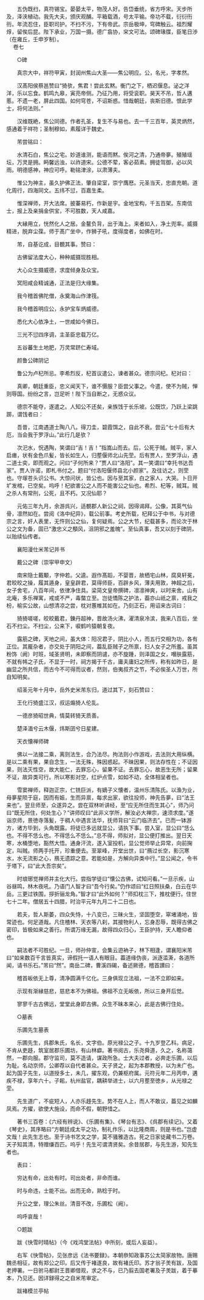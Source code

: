 <!-- { "loadSidebar": true } -->
　　五伪既扫，真符锡宝。晏晏太平，物茂人好。告岱垂统，省方呼宋。天步所及，泽浃植动。我先大夫，颁庆观酺。平箱载酒，号太平输。帝功不载，衍衍衎衎。年流忍住，臣职司护。不扫不污，下有帝武。宗岳极坤，穹碑触云。祖烈耀焞，留俟后昆。陛下承业，万国一摄。德广翕协，穼文可法。颂碑瑑牒，臣笔日渉（在雍丘，壬申岁制）。  
　 
卷七

　　○碑

　　真宗大中，祥符甲寅，封润州焦山大圣——焦公明应。公，名光，字孝然。

　　汉髙阳侯蔡邕赞曰“猗欤，焦君！尝此玄黙。衡门之下，栖迟偃息。泌之洋洋，乐以忘食。鹤鸣九皋，寅亮帝侧。乃征乃用，将受衮职。昊天不吊，哲人遘慝。不遗一老，屏此四国。如何穹苍，不诏斯惑。惜哉朝廷，丧斯旧德。恨此学士，将何法则。”

　　汉维既絶，焦公同德。作者孔圣，复生不与易也。去一千三百年，英灵炳然，感通着于祥符；圣制穆如，素履详于魏史。

　　芾尝铭曰：

　　水清石白，焦公之宅。妙道谁测，能语而黙。俟河之清，乃通帝夣。殖殖瑶坛，万灵是拥。眄馨远浊，以祚道宋。公德不荤，客必茹素。拥徒驾御，必以风雨。明德感神，神应可呼。勒铭津涂，以肃薄夫。

　　惟公为神主，虽久护佛正法，肇自梁室，崇宁膺厯。元圣当天，忠直充朝。道化周行，四海同文。五纬不愆，百嘉生柔。

　　惟深禅师，开大法席。披蓁易朽，作新是宇。金地宝构，千五百架。东南信士，报上及亲捐金供宝，不可胜数，天人咸嘉。

　　大縁用立，恍然化人之居。金鳌负背，出于海上。来者如入，净土兜率。威摄精进，脱弃尘葆。师于髙广坐中，作狮子吼，度得度者，如佛在时。

　　芾，自基讫成，目覩其事。赞曰：

　　古佛留法度大心，种种威摄现胜相。

　　大心众生摄威德，求度倾身及众宝。

　　冥阳咸会精诚通，正法是归大缘集。

　　我今稽首佛陀僧，永奠海山作津筏。

　　我今稽首明应公，永护宝车炳威德。

　　悉化大心依净土，一世咸如今佛日。

　　三光不愆四序调，主圣臣忠载万亿。

　　五谷蕃生土地肥，万灵常跻仁寿域。

　　颜鲁公碑阴记

　　鲁公为卢杞所忌。李希烈反，杞首议遣公，谏者甚众。德宗问杞。杞对曰：

　　真卿，朝廷重臣，忠义闻天下，谁不慑服？臣尝父事之。今遣，使不为贼，惮则辱国。纷纷之言，岂足听！陛下当自断之，无惑众议。

　　德宗不能夺，遂遣之。人知公不还矣，亲族饯于长乐坡。公既饮，乃跃上梁跳踯，谓饯者曰：

　　吾昔，江南遇道士陶八八。得刀圭，碧霞饵之，自此不衰。尝云“七十后有大厄，当会我于罗浮山。”此行几是欤？

　　次汜水，怳遇陶，笑谓曰“吉！吉！”指嵩山而去。后，公死于贼。贼平，家人启瘗，状有金色爪髪，皆长如生人，归塟偃师北山先茔。后有贾人，至罗浮山，遇二道士奕，即而观之。问曰“子何所来？”贾人曰“洛阳”。其一笑谓曰“幸托书达吾家”。贾人许诺，即札书付之。题曰“付洛阳偃师县北小颜家”。及往访之，则茔也。守塜苍头识公书。大惊问状，皆公也。因与至其家，白之家人，大哭。卜日开圹发棺，已空矣。呜呼！杞欲害公之人而不能害公之仙也。希烈、杞等，贼耳。贼之杀人有常刑，公死，且不朽。又况仙耶？

　　元佑三年九月，余游呉兴，适覩郡人新公之祠，因得谒拜。公像，其英气仙骨，凛然如在。尝阅《洛中纪异》，载公前事。考史所载，杞拜公于中书，与对德宗之言，奸人表里，无忤则公之仙，复何疑焉。公之大节，纪载甚多，而论次于林公之文为备，固已“激忠义之頺风，沮阴邪之羞魄”。至仙真事，吾又以刻于碑阴，以贻续仙传者。

　　襄阳漫仕米芾记并书

　　戴公之碑（崇寜甲申文）

　　南宋隐士戴颙，字仲若。父逵。遐作髙蹈，不婴晋，故栖宅山林，腐臭轩冕，君皎皎之操，履其遁身，皇皇辟君，莫得师臣，百辟乡风，薄夫用敦，神超之后，女子舍宅，八百年间，依律净住具。梁简文皇帝撰碑，凛凛神爽，以时来舍。山有北庵，多乐禅寓，戒或不严，毒螫立至。岂徒憍陈之护法，葢亦山祇之禀，戒我之枌，榆实公故，山想清凉之尝，枕对蕙帷其如在。乃刻正石，用诏来古词曰：

　　猗猗嗟嗟，皎皎戴君，錬丹超神，晋故汤火沸，濯清泉冷滨，我来八百后，坐石不扫尘。不扫尘，公来下，唳鹤吟猿朝复夜。

　　露筋之碑，天地之间，虽大体：阳况君子，阴比小人，而五行交相为功，各有正位。其龎杂者，亦交处于阴阳之间，葢乱臣贼子之所禀，妇人女子之所羞。虽其粉饰（阙）时班，域圣贤明，未即察而阴谴，亦不旋踵，则泽国之女，噆肤露筋，不就有帏之子氏，不显于一时，祠方揭于千古，庸夫庸妇之所传，称有如昨日，是幽显之所共信，而古今不可得而议者，然则，伯夷叔齐之节，不必俟圣人万世，所自知明矣。

　　绍圣元年十月中，岳外史米芾东归，道过其下，刻石赞曰：

　　王化行猗盛江汉，叔运煽猗人伦乱。

　　一德彦猗昭世典，情莫转猗天质善。

　　楚泽湎兮云木偃，炜斯囝兮日星建。

　　天衣懐禅师碑

　　佛以一法接二乘，离则法生，合乃法尽。拘法则小作游戏，去法则大用纵横。是以二乘有果，果自念生，一法无殊，殊因惑起。不昧因果，则法存性在；不证因果，则法灭性空，故大能仁，去罪忘心，留果不证。去罪忘心，故恶生无所；留果不证，故异类可行。所以寒影对空，红炉点雪，如如不动，全体相呈者也。

　　雪窦禅师，释迦正宗，仁铣巨派，有嫡子义懐者，温州乐清陈氏。以渔为业，母夣星陨于庭，因而有娠，生而异禀，每求出家，欲往投师，神先告夣，曰“法王来也”。翌旦师至，众遂异之。尝在双林听讲经，至“应无所住而生其心”，师乃问曰“既无所住，何处生心？”讲师叹曰“此非义学所，解汝必大禅宗，速须求度。”遂诣京师，景徳寺落髪，于稠人中遇言法华，抚师背曰“云门临济去”。已而一钵游方，诸方毕到，头角既露。将徒已多远就显公，请执下事。尝入室，显公曰“恁么也。不得不恁么也。不得恁么不恁么。”总不得，师拟对，显公便打推出。翌日天寒，水桶堕地，豁然大悟。通身汗流，遂入室投机，显公觉师举止异常，向前掬定，叫贼。师两手托开，珍重便去。至翠峰，开堂出世，曰“鴈过长空，影沉寒水，水无流影之心，鴈无遗踪之意。若能如是，方解向异类中行。”显公闻之，令书于塔下，曰“此大吾宗矣”。

　　时琅琊觉禅师并主化大行。尝指学徒曰“懐公古佛，试知问看。”一旦示疾，山谷昼鸣，林木夜吼。乃语门人智才曰“吾今行矣。”仍作颂曰“红日照扶桑，白云在华岳。三更过铁围，拶折骊龙角。”智才曰“此外如何？”师扣枕三下，推枕便行。住世七十二年。僧居五十四腊，时治平元年九月二十二日也。

　　若夫，哲人斯萎，四众失恃，十八变已，三昧火生，坚固堕空，窣堵涌地，皆常迹也。何足道哉。凡住楂林、天衣等八刹，其接物利人，忘身忍辱，既得古佛之密印，皆极如来之善行。所谓万缘无漏，故得四众归心，王臣护持，天人瞻仰者也。

　　嗣法者不可胜纪。一旦，师孙仲宣，会集云逰衲子，林下相逢，谓襄阳米芾曰“如来数百千言皆真实，谛假托一语人有眼目。葢道缘伪丧，派逐滥澌，各道所闻，请书乐石。”芾曰“然”。南岳二碑，曹溪四碣，备述厥德，稽首讃曰：

　　稽首皈依无上尊，清净圆满千亿化。三身俱现立法祖，一法不立即如来。

　　示现有渐縁慈悲，慈悲本不为佛祖。佛祖不立无皈依，所以三身开后觉。

　　寥寥千古古佛远，堂堂此身即古佛。众生不昧本来心，此是古佛行住处。

　　○墓表

　　乐圃先生墓表

　　乐圃先生，呉郡朱氏，名长，文字伯。原光禄公之子。十九岁登乙科。病足，不肯从吏趍，筑室居郡乐圃坊，有山林癖。著书阅古，乐尧舜道，久之，名称蔼然，一郡向服。郡守监司，莫不造请，谋政所急。士大夫过者，必奔走乐圃，以后为耻。名动京师，公卿荐以自代者甚众。天子贤之，起为本郡教授，以为未广也。起为国子先生，以道授多士，未几，擢东观，仍兼枢府属。元符元年二月丙申，遘疾不禄，享年六十。子耜，杭州盐官，耦耕举进士，以六月塟至徳乡，从光禄之茔。

　　先生道广，不疵短人，人亦乐趍先生。势不在人上，而人不敢议，葢见之如麟凤焉。方擢，欲使大施设，而命不假，朝野惜之。

　　著书三百卷：《六经有辨说》、《乐圃有集》、《琴台有志》、《呉郡有续记》。又着《琴史》，其序略曰“方朝廷成太平之功，制礼作乐，以比隆商周，则是书也。”岂虚文哉！此先生志也。至于诗书艺文之学，莫不骚雅造古。死之日家徒藏书二万卷。天子知其清，特赠缣百匹。呜乎！先生可谓清贤矣。余昔居郡，与先生游，知先生者也。

　　表曰：

　　穷达有命，出处有时。司出处者，非命而谁。

　　时与命违，士能不出。出而无命，熟稔于时。

　　升公之堂，理公朱丝。清音不改，乐圃松（阙）。

　　呜呼哀哉！

　　○题跋

　　跋《快雪时晴帖》（今《戏鸿堂法帖》中所刻，或后人妄益）。

　　右军《快雪帖》，见张彦远《法书要録》。本朝叅知政事苏公太简家故物。唐赐魏丞相征，故有郑公之印。后又传于褚遂良，故有褚氏印。苏才翁子羙有跋，及国老押署。一日驸马都尉王晋卿借观，求之不与，已乃翦去国老署及子羙跋，着于摹本，乃见还。因详録得之之自米芾审定。

　　跋褚模兰亭帖


